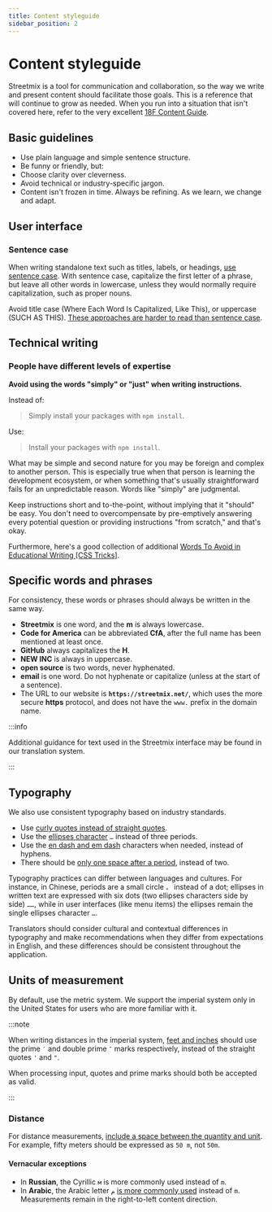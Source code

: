 ```yaml
---
title: Content styleguide
sidebar_position: 2
---
```


# Content styleguide

Streetmix is a tool for communication and collaboration, so the way we write and present content should facilitate those goals. This is a reference that will continue to grow as needed. When you run into a situation that isn't covered here, refer to the very excellent [18F Content Guide](https://content-guide.18f.gov/).

## Basic guidelines

- Use plain language and simple sentence structure.
- Be funny or friendly, but:
- Choose clarity over cleverness.
- Avoid technical or industry-specific jargon.
- Content isn't frozen in time. Always be refining. As we learn, we change and adapt.

## User interface

### Sentence case

When writing standalone text such as titles, labels, or headings, [use sentence case](https://medium.design/a-thorough-detailed-comprehensive-methodical-guide-to-capitalizing-strings-in-our-user-interface-11b39da146f3). With sentence case, capitalize the first letter of a phrase, but leave all other words in lowercase, unless they would normally require capitalization, such as proper nouns.

Avoid title case (Where Each Word Is Capitalized, Like This), or uppercase (SUCH AS THIS). [These approaches are harder to read than sentence case](https://medium.com/@jsaito/making-a-case-for-letter-case-19d09f653c98).

## Technical writing

### People have different levels of expertise

**Avoid using the words "simply" or "just" when writing instructions.**

Instead of:

> Simply install your packages with `npm install`.

Use:

> Install your packages with `npm install`.

What may be simple and second nature for you may be foreign and complex to another person. This is especially true when that person is learning the development ecosystem, or when something that's usually straightforward fails for an unpredictable reason. Words like "simply" are judgmental.

Keep instructions short and to-the-point, without implying that it "should" be easy. You don't need to overcompensate by pre-emptively answering every potential question or providing instructions "from scratch," and that's okay.

Furthermore, here's a good collection of additional [Words To Avoid in Educational Writing [CSS Tricks]](https://css-tricks.com/words-avoid-educational-writing/).

## Specific words and phrases

For consistency, these words or phrases should always be written in the same way.

- **Streetmix** is one word, and the **m** is always lowercase.
- **Code for America** can be abbreviated **CfA**, after the full name has been mentioned at least once.
- **GitHub** always capitalizes the **H**.
- **NEW INC** is always in uppercase.
- **open source** is two words, never hyphenated.
- **email** is one word. Do not hyphenate or capitalize (unless at the start of a sentence).
- The URL to our website is **`https://streetmix.net/`**, which uses the more secure **https** protocol, and does not have the `www.` prefix in the domain name.

:::info

Additional guidance for text used in the Streetmix interface may be found in our translation system.

:::

## Typography

We also use consistent typography based on industry standards.

- Use [curly quotes instead of straight quotes](https://practicaltypography.com/straight-and-curly-quotes.html).
- Use the [ellipses character](https://practicaltypography.com/ellipses.html) `…` instead of three periods.
- Use the [en dash and em dash](https://practicaltypography.com/hyphens-and-dashes.html) characters when needed, instead of hyphens.
- There should be [only one space after a period](https://slate.com/technology/2011/01/two-spaces-after-a-period-why-you-should-never-ever-do-it.html), instead of two.

Typography practices can differ between languages and cultures. For instance, in Chinese, periods are a small circle `。` instead of a dot; ellipses in written text are expressed with six dots (two ellipses characters side by side) `……`, while in user interfaces (like menu items) the ellipses remain the single ellipses character `…`.

Translators should consider cultural and contextual differences in typography and make recommendations when they differ from expectations in English, and these differences should be consistent throughout the application.

## Units of measurement

By default, use the metric system. We support the imperial system only in the United States for users who are more familiar with it.

:::note

When writing distances in the imperial system, [feet and inches](https://practicaltypography.com/foot-and-inch-marks.html) should use the prime `′` and double prime `″` marks respectively, instead of the straight quotes `'` and `"`.

When processing input, quotes and prime marks should both be accepted as valid.

:::

### Distance

For distance measurements, [include a space between the quantity and unit](https://www.nist.gov/pml/weights-and-measures/writing-metric-units). For example, fifty meters should be expressed as `50 m`, not `50m`.

#### Vernacular exceptions

- In **Russian**, the Cyrillic `м` is more commonly used instead of `m`.
- In **Arabic**, the Arabic letter `م` [is more commonly used](https://en.wikipedia.org/wiki/Modern_Arabic_mathematical_notation#Mathematical_constants_and_units) instead of `m`. Measurements remain in the right-to-left content direction.
